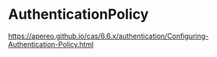 # AuthenticationPolicy
https://apereo.github.io/cas/6.6.x/authentication/Configuring-Authentication-Policy.html